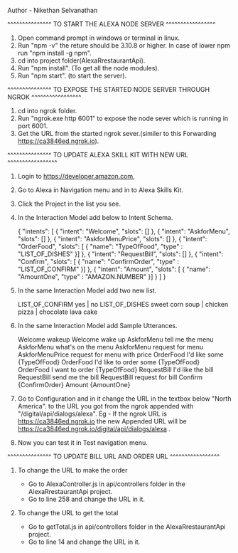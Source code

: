 Author - Nikethan Selvanathan


^^^^^^^^^^^^^^^  TO START THE ALEXA NODE SERVER  ^^^^^^^^^^^^^^^^^

1) Open command prompt in windows or terminal in linux.
2) Run "npm -v" the reture should be 3.10.8 or higher. In case of lower npm run "npm install -g npm".
3) cd into project folder(AlexaRrestaurantApi).
4) Run "npm install". (To get all the node modules).
5) Run "npm start". (to start the server).



^^^^^^^^^^^^^^^  TO EXPOSE THE STARTED NODE SERVER THROUGH NGROK ^^^^^^^^^^^^^^^^^

1) cd into ngrok folder.
2) Run "ngrok.exe http 6001" to expose the node sever which is running in port 6001.
3) Get the URL from the started ngrok sever.(similer to this Forwarding https://ca3846ed.ngrok.io).



^^^^^^^^^^^^^^^  TO UPDATE ALEXA SKILL KIT WITH NEW URL ^^^^^^^^^^^^^^^^^

1) Login to https://developer.amazon.com,
2) Go to Alexa in Navigation menu and in to Alexa Skills Kit.
3) Click the Project in the list you see.
4) In the Interaction Model add below to Intent Schema.

	{
	  "intents": [
	    {
	      "intent": "Welcome",
	      "slots": []
	    },
	    {
	      "intent": "AskforMenu",
	      "slots": []
	    },
	    {
	      "intent": "AskforMenuPrice",
	      "slots": []
	    },
	    {
	      "intent": "OrderFood",
	      "slots": [
		  {
		  "name": "TypeOfFood",
		  "type" : "LIST_OF_DISHES"
		}]
	    },
	    {
	      "intent": "RequestBill",
	      "slots": []
	    },
	    {
	      "intent": "Confirm",
	      "slots": [
		  {
		  "name": "ConfirmOrder",
		  "type" : "LIST_OF_CONFIRM"
		}]
	    },
	    {
	      "intent": "Amount",
	      "slots": [
		{
		  "name": "AmountOne",
		  "type" : "AMAZON.NUMBER"
		}]
	    }
	  ]
	}

5) In the same Interaction Model add two new list.

	LIST_OF_CONFIRM		yes | no
	LIST_OF_DISHES		sweet corn soup | chicken pizza | chocolate lava cake

6) In the same Interaction Model add Sample Utterances.

	Welcome wakeup
	Welcome wake up
	AskforMenu tell me the menu
	AskforMenu what's on the menu
	AskforMenu request for menu
	AskforMenuPrice request for menu with price
	OrderFood I'd like some {TypeOfFood}
	OrderFood I'd like to order some {TypeOfFood}
	OrderFood I want to order {TypeOfFood}
	RequestBill I'd like the bill
	RequestBill send me the bill
	RequestBill request for bill
	Confirm {ConfirmOrder}
	Amount {AmountOne}

7) Go to Configuration and in it change the URL in the textbox below "North America". to the URL you got from the ngrok appended with "/digital/api/dialogs/alexa".
	Eg - If the ngrok URL is https://ca3846ed.ngrok.io the new Appended URL will be https://ca3846ed.ngrok.io/digital/api/dialogs/alexa .
	
8) Now you can test it in Test navigation menu.



^^^^^^^^^^^^^^^  TO UPDATE BILL URL AND ORDER URL ^^^^^^^^^^^^^^^^^

1) To change the URL to make the order

	* Go to AlexaController.js in api/controllers folder in the AlexaRrestaurantApi project.
	* Go to line 258 and change the URL in it.
	
2) To change the URL to get the total

	* Go to getTotal.js in api/controllers folder in the AlexaRrestaurantApi project.
	* Go to line 14 and change the URL in it.
